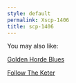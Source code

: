 ```yaml
---
style: default
permalink: Xscp-1406
title: scp-1406
---
```

You may also like:

[Golden Horde Blues](http://scp-wiki.net/golden-horde-blues)

[Follow The Keter](http://scp-wiki.net/follow-the-keter)
